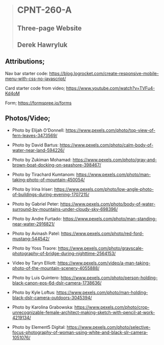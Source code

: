 > # CPNT-260-A
>
> ## Three-page Website
>
> ## Derek Hawryluk

## Attributions;

Nav bar starter code:
https://blog.logrocket.com/create-responsive-mobile-menu-with-css-no-javascript/

Card starter code from video;
https://www.youtube.com/watch?v=TVFu4-Kd4oM

Form;
https://formspree.io/forms

## Photos/Video;

- Photo by Elijah O'Donnell: https://www.pexels.com/photo/top-view-of-fern-leaves-3473569/

- Photo by David Bartus: https://www.pexels.com/photo/calm-body-of-water-near-land-594226/

- Photo by Zukiman Mohamad: https://www.pexels.com/photo/gray-and-brown-boat-docking-on-seashore-398467/

- Photo by Tirachard Kumtanom: https://www.pexels.com/photo/man-taking-photo-of-mountain-450054/

- Photo by Irina Iriser: https://www.pexels.com/photo/low-angle-photo-of-buildings-during-evening-1707215/

- Photo by Gabriel Peter: https://www.pexels.com/photo/body-of-water-surround-by-mountains-under-cloudy-sky-698396/

- Photo by Andre Furtado: https://www.pexels.com/photo/man-standing-near-water-2916821/

- Photo by Avinash Patel: https://www.pexels.com/photo/red-ford-mustang-544542/

- Photo by Yoss Traore: https://www.pexels.com/photo/grayscale-photography-of-bridge-during-nighttime-2564153/

- Video by Taryn Elliott: https://www.pexels.com/video/a-man-taking-photo-of-the-mountain-scenery-4055888/

- Photo by Luis Quintero: https://www.pexels.com/photo/person-holding-black-canon-eos-6d-dslr-camera-1738636/

- Photo by Kyle Loftus: https://www.pexels.com/photo/man-holding-black-dslr-camera-outdoors-3045394/

- Photo by Karolina Grabowska: https://www.pexels.com/photo/crop-unrecognizable-female-architect-making-sketch-with-pencil-at-work-4219134/

- Photo by Element5 Digital: https://www.pexels.com/photo/selective-focus-photography-of-woman-using-white-and-black-slr-camera-1051076/
